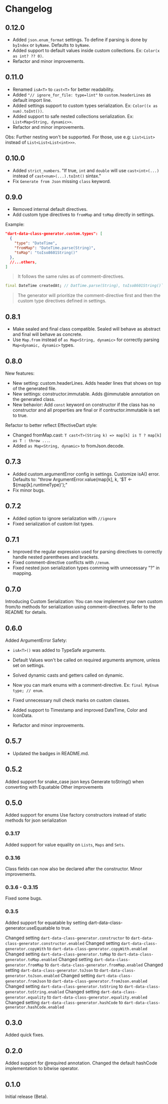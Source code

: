 # Changelog

## 0.12.0

- Added `json.enum_format` settings. To define if parsing is done by `byIndex` or `byName`. Defaults to `byName`.
- Added support to default values inside custom collections. Ex: `Color(x as int? ?? 0)`.
- Refactor and minor improvements.

## 0.11.0

- Renamed `isA<T>` to `cast<T>` for better readability.
- Added `"// ignore_for_file: type=lint"` to `custom.headerLines` as default import line.
- Added settings support to custom types serialization. Ex: `Color((x as num).toInt())`.
- Added support to safe nested collections serialization. Ex: `List<Map<String, dynamic>>`.
- Refactor and minor improvements.

Obs: Further nesting won't be supported. For those, use e.g: `List<List>` instead of `List<List<List<int>>>`.

## 0.10.0

- Added `strict_numbers`. "If true, `int` and `double` will use `cast<int>(...)` instead of `cast<num>(...).toInt()` sintax."
- Fix `Generate from Json` missing `class` keyword.

## 0.9.0

- Removed internal default directives.
- Add custom type directives to `fromMap` and `toMap` directly in settings.

Example:

```json
"dart-data-class-generator.custom.types": [
  {
    "type": "DateTime",
    "fromMap": "DateTime.parse(String)",
    "toMap": "toIso8601String()"
  },
  //...others,
]
```

> It follows the same rules as of comment-directives.

```dart
final DateTime createdAt; // DatTime.parse(String), toIso8601String()`
```

> The generator will prioritize the comment-directive first and then the custom type directives defined in settings.

## 0.8.1

- Make sealed and final class compatible. Sealed will behave as abstract and final will behave as concrete.
- Use `Map.from` instead of `as Map<String, dynamic>` for correctly parsing `Map<dynamic, dynamic>` types.

## 0.8.0

New features:

- New setting: custom.headerLines. Adds header lines that shows on top of the generated file.
- New settings: constructor.immutable. Adds @immutable annotation on the generated class.
- New behavior: Add `const` keyword on constructor if the class has no constructor and all properties are final or if contructor.immutable is set to true.

Refactor to better reflect EffectiveDart style:

- Changed fromMap.cast: `T cast<T>(String k) => map[k] is T ? map[k] as T : throw ...`.
- Added `as Map<String, dynamic>` to fromJson.decode.

## 0.7.3

- Added custom.argumentError config in settings. Customize isA() error. Defaults to: "throw ArgumentError.value(map[k], k, '$T ← ${map[k].runtimeType}');"
- Fix minor bugs.

## 0.7.2

- Added option to ignore serialization with `//ignore`
- Fixed serialization of custom list types.

## 0.7.1

- Improved the regular expression used for parsing directives to correctly handle nested parentheses and brackets.
- Fixed comment-directive conflicts with `//enum`.
- Fixed nested json serialization types comming with unnecessary "?" in mapping.

## 0.7.0

Introducing Custom Serialization:
You can now implement your own custom from/to methods for serialization using comment-directives. Refer to the README for details.

## 0.6.0

Added ArgumentError Safety:

- `isA<T>()` was added to TypeSafe arguments.
- Default Values won't be called on required arguments anymore, unless set on settings.
- Solved dynamic casts and getters called on dynamic.

- Now you can mark enums with a comment-directive. Ex: `final MyEnum type; // enum`.
- Fixed unnecessary null check marks on custom classes.
- Added support to Timestamp and improved DateTime, Color and IconData.
- Refactor and minor improvements.

## 0.5.7

- Updated the badges in README.md.

## 0.5.2

Added support for snake_case json keys
Generate toString() when converting with Equatable
Other improvements

## 0.5.0

Added support for enums
Use factory constructors instead of static methods for json serialization

### 0.3.17

Added support for value equality on `Lists`, `Maps` and `Sets`.

### 0.3.16

Class fields can now also be declared after the constructor.
Minor improvements.

### 0.3.6 - 0.3.15

Fixed some bugs.

### 0.3.5

Added support for equatable by setting dart-data-class-generator.useEquatable to true.

Changed setting `dart-data-class-generator.constructor` to `dart-data-class-generator.constructor.enabled`
Changed setting `dart-data-class-generator.copyWith` to `dart-data-class-generator.copyWith.enabled`
Changed setting `dart-data-class-generator.toMap` to `dart-data-class-generator.toMap.enabled`
Changed setting `dart-data-class-generator.fromMap` to `dart-data-class-generator.fromMap.enabled`
Changed setting `dart-data-class-generator.toJson` to `dart-data-class-generator.toJson.enabled`
Changed setting `dart-data-class-generator.fromJson` to `dart-data-class-generator.fromJson.enabled`
Changed setting `dart-data-class-generator.toString` to `dart-data-class-generator.toString.enabled`
Changed setting `dart-data-class-generator.equality` to `dart-data-class-generator.equality.enabled`
Changed setting `dart-data-class-generator.hashCode` to `dart-data-class-generator.hashCode.enabled`

## 0.3.0

Added quick fixes.

## 0.2.0

Added support for @required annotation.
Changed the default hashCode implementation to bitwise operator.

## 0.1.0

Initial release (Beta).
